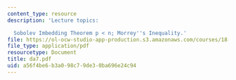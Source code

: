 ```yaml
---
content_type: resource
description: 'Lecture topics:

  Sobolev Imbedding Theorem p < n; Morrey''s Inequality.'
file: https://ol-ocw-studio-app-production.s3.amazonaws.com/courses/18-156-differential-analysis-spring-2004/a56f4be6b3a098c79de30ba696e24c94_da7.pdf
file_type: application/pdf
resourcetype: Document
title: da7.pdf
uid: a56f4be6-b3a0-98c7-9de3-0ba696e24c94
---
```

